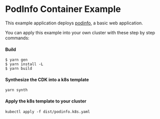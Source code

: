 # PodInfo Container Example

This example application deploys [podinfo](https://hub.docker.com/r/stefanprodan/podinfo), a basic web application.

You can apply this example into your own cluster with these step by step commands:

#### Build

```console
$ yarn gen
$ yarn install -L
$ yarn build
```

#### Synthesize the CDK into a k8s template
```console
yarn synth
```

#### Apply the k8s template to your cluster
```console
kubectl apply -f dist/podinfo.k8s.yaml
```